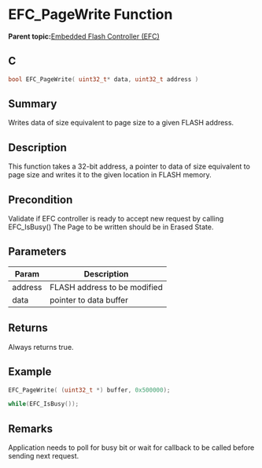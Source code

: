 # EFC\_PageWrite Function

**Parent topic:**[Embedded Flash Controller \(EFC\)](GUID-9D57DC2E-2BF0-4D75-9E5E-FE57C7CDCC4C.md)

## C

```c
bool EFC_PageWrite( uint32_t* data, uint32_t address )
```

## Summary

Writes data of size equivalent to page size to a given FLASH address.

## Description

This function takes a 32-bit address, a pointer to data of size equivalent to page size and writes it to the given location in FLASH memory.

## Precondition

Validate if EFC controller is ready to accept new request by calling EFC\_IsBusy\(\) The Page to be written should be in Erased State.

## Parameters

|Param|Description|
|-----|-----------|
|address|FLASH address to be modified|
|data|pointer to data buffer|

## Returns

Always returns true.

## Example

```c
EFC_PageWrite( (uint32_t *) buffer, 0x500000);

while(EFC_IsBusy());
```

## Remarks

Application needs to poll for busy bit or wait for callback to be called before sending next request.

